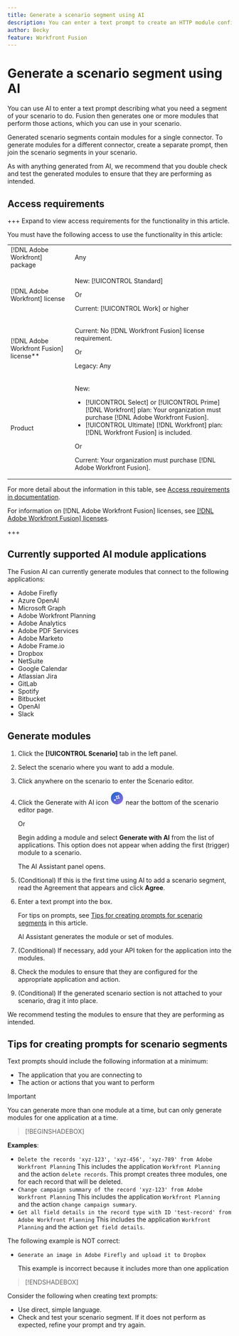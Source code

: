 ```yaml
---
title: Generate a scenario segment using AI
description: You can enter a text prompt to create an HTTP module configured to the prompt.
author: Becky
feature: Workfront Fusion
---
```

# Generate a scenario segment using AI 

<!--DO NOT DELETE - linked through CSH-->

<!--Check if this is in GA before repo goes live. If not, hide this article.-->

<!--Check if they need to have signed the rider and stuff-->

You can use AI to enter a text prompt describing what you need a segment of your scenario to do. Fusion then generates one or more modules that perform those actions, which you can use in your scenario.

Generated scenario segments contain modules for a single connector. To generate modules for a different connector, create a separate prompt, then join the scenario segments in your scenario. 

As with anything generated from AI, we recommend that you double check and test the generated modules to ensure that they are performing as intended.

## Access requirements

+++ Expand to view access requirements for the functionality in this article.

You must have the following access to use the functionality in this article:

<table style="table-layout:auto">
 <col> 
 <col> 
 <tbody> 
  <tr> 
   <td role="rowheader">[!DNL Adobe Workfront] package</td> 
   <td> <p>Any</p> </td> 
  </tr> 
  <tr data-mc-conditions=""> 
   <td role="rowheader">[!DNL Adobe Workfront] license</td> 
   <td> <p>New: [!UICONTROL Standard]</p><p>Or</p><p>Current: [!UICONTROL Work] or higher</p> </td> 
  </tr> 
  <tr> 
   <td role="rowheader">[!DNL Adobe Workfront Fusion] license**</td> 
   <td>
   <p>Current: No [!DNL Workfront Fusion] license requirement.</p>
   <p>Or</p>
   <p>Legacy: Any </p>
   </td> 
  </tr> 
  <tr> 
   <td role="rowheader">Product</td> 
   <td>
   <p>New:</p> <ul><li>[!UICONTROL Select] or [!UICONTROL Prime] [!DNL Workfront] plan: Your organization must purchase [!DNL Adobe Workfront Fusion].</li><li>[!UICONTROL Ultimate] [!DNL Workfront] plan: [!DNL Workfront Fusion] is included.</li></ul>
   <p>Or</p>
   <p>Current: Your organization must purchase [!DNL Adobe Workfront Fusion].</p>
   </td> 
  </tr>
 </tbody> 
</table>

For more detail about the information in this table, see [Access requirements in documentation](/help/workfront-fusion/set-up-and-manage-workfront-fusion/licensing-operations-overview/access-level-requirements-in-documentation.md).

For information on [!DNL Adobe Workfront Fusion] licenses, see [[!DNL Adobe Workfront Fusion] licenses](/help/workfront-fusion/set-up-and-manage-workfront-fusion/licensing-operations-overview/license-automation-vs-integration.md).

+++

## Currently supported AI module applications

The Fusion AI can currently generate modules that connect to the following applications:

* Adobe Firefly
* Azure OpenAI
* Microsoft Graph 
* Adobe Workfront Planning
* Adobe Analytics
* Adobe PDF Services
* Adobe Marketo
* Adobe Frame.io
* Dropbox
* NetSuite
* Google Calendar
* Atlassian Jira
* GitLab
* Spotify
* Bitbucket
* OpenAI
* Slack

## Generate modules

1. Click the **[!UICONTROL Scenario]** tab in the left panel.
1. Select the scenario where you want to add a module.
1. Click anywhere on the scenario to enter the Scenario editor.
1. Click the Generate with AI icon ![Generate with AI](assets/generate-with-ai-icon-beta.png) near the bottom of the scenario editor page.

   Or

   Begin adding a module and select **Generate with AI** from the list of applications. This option does not appear when adding the first (trigger) module to a scenario.

   The AI Assistant panel opens.
1. (Conditional) If this is the first time using AI to add a scenario segment, read the Agreement that appears and click **Agree**.
1. Enter a text prompt into the box. 

   For tips on prompts, see [Tips for creating prompts for scenario segments](#tips-for-creating-text-prompts) in this article.

   AI Assistant generates the module or set of modules.
1. (Conditional) If necessary, add your API token for the application into the modules. 
1. Check the modules to ensure that they are configured for the appropriate application and action.
1. (Conditional) If the generated scenario section is not attached to your scenario, drag it into place.

We recommend testing the modules to ensure that they are performing as intended.

## Tips for creating prompts for scenario segments

Text prompts should include the following information at a minimum:

* The application that you are connecting to
* The action or actions that you want to perform

>[!IMPORTANT]
>
>You can generate more than one module at a time, but can only generate modules for one application at a time.  

>[!BEGINSHADEBOX]

**Examples**:

* `Delete the records 'xyz-123', 'xyz-456', 'xyz-789' from Adobe Workfront Planning`
This includes the application `Workfront Planning` and the action `delete records`. This prompt creates three modules, one for each record that will be deleted.
* `Change campaign summary of the record 'xyz-123' from Adobe Workfront Planning`
This includes the application `Workfront Planning` and the action `change campaign summary`.
* `Get all field details in the record type with ID 'test-record' from Adobe Workfront Planning`
This includes the application `Workfront Planning` and the action `get field details`.

The following example is NOT correct:

* `Generate an image in Adobe Firefly and upload it to Dropbox`

    This example is incorrect because it includes more than one application

>[!ENDSHADEBOX]

Consider the following when creating text prompts:

* Use direct, simple language.
* Check and test your scenario segment. If it does not perform as expected, refine your prompt and try again.
